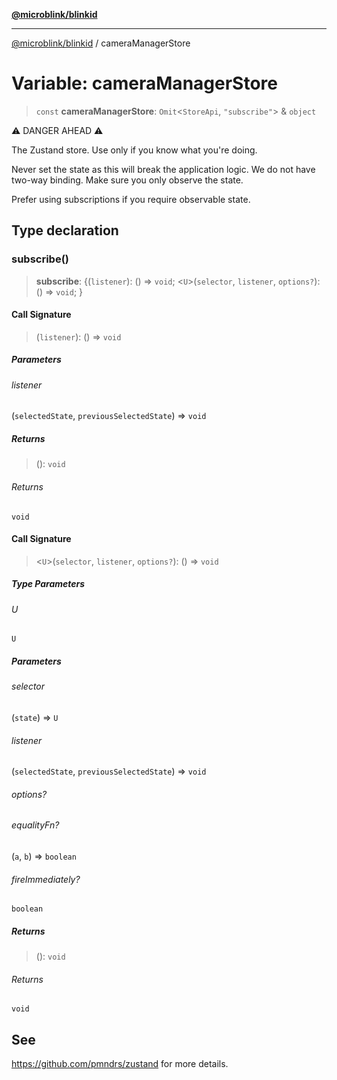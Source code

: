 [**@microblink/blinkid**](../README.md)

***

[@microblink/blinkid](../README.md) / cameraManagerStore

# Variable: cameraManagerStore

> `const` **cameraManagerStore**: `Omit`\<`StoreApi`, `"subscribe"`\> & `object`

⚠️ DANGER AHEAD ⚠️

The Zustand store. Use only if you know what you're doing.

Never set the state as this will break the application logic. We do not have
two-way binding. Make sure you only observe the state.

Prefer using subscriptions if you require observable state.

## Type declaration

### subscribe()

> **subscribe**: \{(`listener`): () => `void`; \<`U`\>(`selector`, `listener`, `options?`): () => `void`; \}

#### Call Signature

> (`listener`): () => `void`

##### Parameters

###### listener

(`selectedState`, `previousSelectedState`) => `void`

##### Returns

> (): `void`

###### Returns

`void`

#### Call Signature

> \<`U`\>(`selector`, `listener`, `options?`): () => `void`

##### Type Parameters

###### U

`U`

##### Parameters

###### selector

(`state`) => `U`

###### listener

(`selectedState`, `previousSelectedState`) => `void`

###### options?

###### equalityFn?

(`a`, `b`) => `boolean`

###### fireImmediately?

`boolean`

##### Returns

> (): `void`

###### Returns

`void`

## See

https://github.com/pmndrs/zustand for more details.
